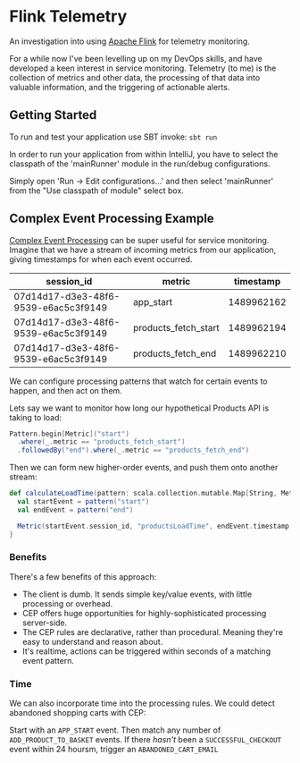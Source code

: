 # Flink Telemetry

An investigation into using [Apache Flink](https://ci.apache.org/projects/flink/flink-docs-release-1.2/) for telemetry monitoring.

For a while now I've been levelling up on my DevOps skills, and have developed a keen interest in service monitoring. Telemetry (to me) is the collection of metrics and other data, the processing of that data into valuable information, and the triggering of actionable alerts.

## Getting Started

To run and test your application use SBT invoke: `sbt run`

In order to run your application from within IntelliJ, you have to select the classpath of the 'mainRunner' module in the run/debug configurations.

Simply open 'Run -> Edit configurations...' and then select 'mainRunner' from the "Use classpath of module" select box.

## Complex Event Processing Example

[Complex Event Processing](https://en.wikipedia.org/wiki/Complex_event_processing) can be super useful for service monitoring. Imagine that we have a stream of incoming metrics from our application, giving timestamps for when each event occurred.

| session_id                           | metric               | timestamp  |
|--------------------------------------|----------------------|------------|
| 07d14d17-d3e3-48f6-9539-e6ac5c3f9149 | app_start            | 1489962162 |
| 07d14d17-d3e3-48f6-9539-e6ac5c3f9149 | products_fetch_start | 1489962194 |
| 07d14d17-d3e3-48f6-9539-e6ac5c3f9149 | products_fetch_end   | 1489962210 |

We can configure processing patterns that watch for certain events to happen, and then act on them.

Lets say we want to monitor how long our hypothetical Products API is taking to load:

```scala
Pattern.begin[Metric]("start")
  .where(_.metric == "products_fetch_start")
  .followedBy("end").where(_.metric == "products_fetch_end")
```

Then we can form new higher-order events, and push them onto another stream:

```scala
def calculateLoadTime(pattern: scala.collection.mutable.Map[String, Metric]) = {
  val startEvent = pattern("start")
  val endEvent = pattern("end")

  Metric(startEvent.session_id, "productsLoadTime", endEvent.timestamp - startEvent.timestamp)
}
```

### Benefits

There's a few benefits of this approach:

* The client is dumb. It sends simple key/value events, with little processing or overhead.
* CEP offers huge opportunities for highly-sophisticated processing server-side.
* The CEP rules are declarative, rather than procedural. Meaning they're easy to understand and reason about.
* It's realtime, actions can be triggered within seconds of a matching event pattern.

### Time

We can also incorporate time into the processing rules. We could detect abandoned shopping carts with CEP:

Start with an `APP_START` event.
Then match any number of `ADD_PRODUCT_TO_BASKET` events.
If there _hasn't_ been a `SUCCESSFUL_CHECKOUT` event within 24 hoursm, trigger an `ABANDONED_CART_EMAIL`
